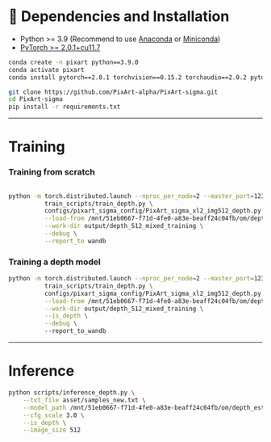 
# 🔧 Dependencies and Installation

- Python >= 3.9 (Recommend to use [Anaconda](https://www.anaconda.com/download/#linux) or [Miniconda](https://docs.conda.io/en/latest/miniconda.html))
- [PyTorch >= 2.0.1+cu11.7](https://pytorch.org/)

```bash
conda create -n pixart python==3.9.0
conda activate pixart
conda install pytorch==2.0.1 torchvision==0.15.2 torchaudio==2.0.2 pytorch-cuda=11.7 -c pytorch -c nvidia

git clone https://github.com/PixArt-alpha/PixArt-sigma.git
cd PixArt-sigma
pip install -r requirements.txt
```

---

# Training

### Training from scratch

```bash

python -m torch.distributed.launch --nproc_per_node=2 --master_port=12345 \
          train_scripts/train_depth.py \
          configs/pixart_sigma_config/PixArt_sigma_xl2_img512_depth.py \
          --load-from /mnt/51eb0667-f71d-4fe0-a83e-beaff24c04fb/om/depth_estimation_experiments/PixArt-sigma/output/pretrained_models/PixArt-Sigma-XL-2-1024-MS.pth \
          --work-dir output/depth_512_mixed_training \
          --debug \
          --report_to wandb
```

### Training a depth model
```bash
python -m torch.distributed.launch --nproc_per_node=2 --master_port=12345 \
          train_scripts/train_depth.py \
          configs/pixart_sigma_config/PixArt_sigma_xl2_img512_depth.py \
          --load-from /mnt/51eb0667-f71d-4fe0-a83e-beaff24c04fb/om/depth_estimation_experiments/DiT/PixArt-sigma/output/depth_mixed_training/checkpoints/epoch_3_step_14000.pth \
          --work-dir output/depth_512_mixed_training \
          --is_depth \
          --debug \  
          --report_to_wandb
```
---

# Inference 
```bash
python scripts/inference_depth.py \
    --txt_file asset/samples_new.txt \
    --model_path /mnt/51eb0667-f71d-4fe0-a83e-beaff24c04fb/om/depth_estimation_experiments/DiT/PixArt-sigma/output/depth_512_mixed_training/checkpoints/epoch_5_step_20000.pth \
    --cfg_scale 3.0 \
    --is_depth \
    --image_size 512

```
